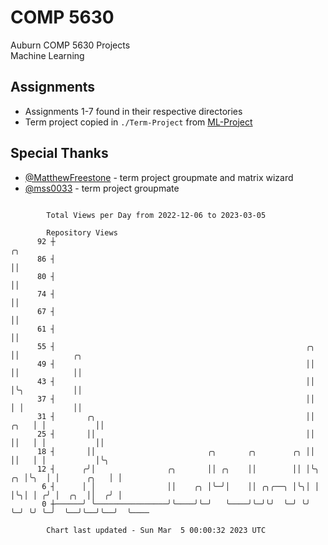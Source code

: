 # COMP 5630
Auburn COMP 5630 Projects  
Machine Learning

## Assignments
- Assignments 1-7 found in their respective directories
- Term project copied in `./Term-Project` from [ML-Project](https://github.com/wumphlett/ML-Project)

## Special Thanks
- [@MatthewFreestone](https://github.com/MatthewFreestone) - term project groupmate and matrix wizard
- [@mss0033](https://github.com/mss0033) - term project groupmate

```

        Total Views per Day from 2022-12-06 to 2023-03-05

        Repository Views
      92 ┼                                                                    ╭╮
      86 ┤                                                                    ││
      80 ┤                                                                    ││
      74 ┤                                                                    ││
      67 ┤                                                                    ││
      61 ┤                                                                    ││
      55 ┤                                                        ╭╮          ││            ╭╮
      49 ┤                                                        ││          ││            ││
      43 ┤                                                        ││          │╰╮           ││
      37 ┤                                                        ││          │ │           ││
      31 ┤       ╭╮                                               ││     ╭╮   │ │           ││
      25 ┤       ││                                               ││     ││   │ │           ││
      18 ┤       ││                         ╭╮       ╭╮        ╭╮ ││     ││   │ │           │╰╮
      12 ┤      ╭╯│                ╭╮       ││ ╭╮    ││        ││ │╰╮ ╭╮ │╰╮  │ │      ╭╮   │ │
       6 ┤      │ │                ││    ╭╮ │╰─╯│    ││ ╭╮╭──╮ │╰╮│ │ │╰╮│ │ ╭╯ │  ╭╮  ││  ╭╯ │
       0 ┼──────╯ ╰────────────────╯╰────╯╰─╯   ╰────╯╰─╯╰╯  ╰─╯ ╰╯ ╰─╯ ╰╯ ╰─╯  ╰──╯╰──╯╰──╯  ╰────

        Chart last updated - Sun Mar  5 00:00:32 2023 UTC
        
```
